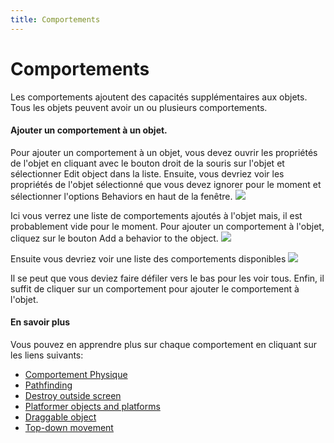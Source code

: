```yaml
---
title: Comportements
---
```

# Comportements

Les comportements ajoutent des capacités supplémentaires aux objets. Tous les objets peuvent avoir un ou plusieurs comportements.

####  Ajouter un comportement à un objet. 

Pour ajouter un comportement à un objet, vous devez ouvrir les propriétés de l'objet en cliquant avec le bouton droit de la souris sur l'objet et sélectionner Edit object dans la liste.
Ensuite, vous devriez voir les propriétés de l'objet sélectionné que vous devez ignorer pour le moment et sélectionner l'options Behaviors en haut de la fenêtre.
![](/gdevelop5/behaviors-tab.png)

Ici vous verrez une liste de comportements ajoutés à l'objet mais, il est probablement vide  pour le moment. Pour ajouter un comportement à l'objet, cliquez sur le bouton Add a behavior to the object.
![](/gdevelop5/add-behavior-button.png)

Ensuite vous devriez voir une liste des comportements disponibles
![](/gdevelop5/add-behavior-list.png)

Il se peut que vous deviez faire défiler vers le bas pour les voir tous.
Enfin, il suffit de cliquer sur un comportement pour ajouter le comportement à l'objet.

####  En savoir plus 

Vous pouvez en apprendre plus sur chaque comportement en cliquant sur les liens suivants:

  * [Comportement Physique](/fr/gdevelop5/behaviors/physics2)
  * [Pathfinding](/gdevelop5/behaviors/pathfinding)
  * [Destroy outside screen](/gdevelop5/behaviors/destroyoutside)
  * [Platformer objects and platforms](/gdevelop5/behaviors/platformer)
  * [Draggable object](/gdevelop5/behaviors/draggable)
  * [Top-down movement](/gdevelop5/behaviors/topdown)